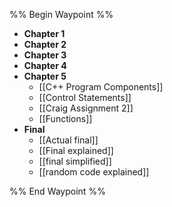 
%% Begin Waypoint %%
- **Chapter 1**
- **Chapter 2**
- **Chapter 3**
- **Chapter 4**
- **Chapter 5**
	- [[C++ Program Components]]
	- [[Control Statements]]
	- [[Craig Assignment 2]]
	- [[Functions]]
- **Final**
	- [[Actual final]]
	- [[Final explained]]
	- [[final simplified]]
	- [[random code explained]]

%% End Waypoint %%
